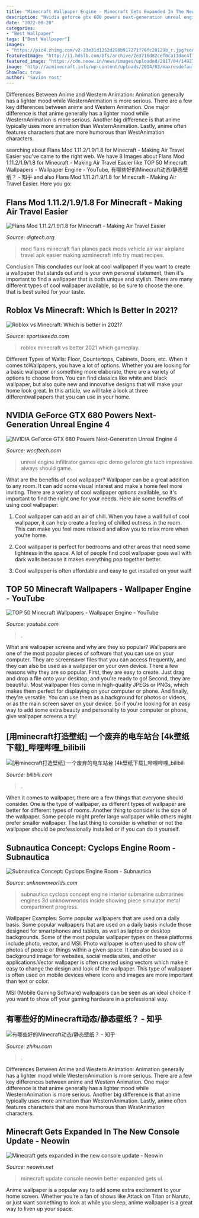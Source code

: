 ```yaml
---
title: "Minecraft Wallpaper Engine - Minecraft Gets Expanded In The New Console Update"
description: "Nvidia geforce gtx 680 powers next-generation unreal engine 4"
date: "2022-08-20"
categories:
- "Best Wallpaper"
tags: ["Best Wallpaper"]
images:
- "https://pic4.zhimg.com/v2-23e31d1252d296b917271f76fc20129b_r.jpg?source=1940ef5c"
featuredImage: "http://i1.hdslb.com/bfs/archive/2e3716d82cef0ca13dac4ff7517f681701faff06.png"
featured_image: "https://cdn.neow.in/news/images/uploaded/2017/04/1492710623_minecraftlogo_story.jpg"
image: "http://azminecraft.info/wp-content/uploads/2014/03/maxresdefault4-1024x769.jpg"
ShowToc: true
author: "Savion Yost"
---
```



Differences Between Anime and Western Animation: Animation generally has a lighter mood while WesternAnimation is more serious.
There are a few key differences between anime and Western Animation. One major difference is that anime generally has a lighter mood while WesternAnimation is more serious. Another big difference is that anime typically uses more animation than WesternAnimation. Lastly, anime often features characters that are more humorous than WestAnimation characters.

	

		
searching about Flans Mod 1.11.2/1.9/1.8 for Minecraft - Making Air Travel Easier you've came to the right web. We have 8 Images about Flans Mod 1.11.2/1.9/1.8 for Minecraft - Making Air Travel Easier like TOP 50 Minecraft Wallpapers - Wallpaper Engine - YouTube, 有哪些好的Minecraft动态/静态壁纸？ - 知乎 and also Flans Mod 1.11.2/1.9/1.8 for Minecraft - Making Air Travel Easier. Here you go:
		
    
## Flans Mod 1.11.2/1.9/1.8 For Minecraft - Making Air Travel Easier

<img loading=lazy src="http://azminecraft.info/wp-content/uploads/2014/03/maxresdefault4-1024x769.jpg" onerror="this.onerror=null;this.src='https://tse4.mm.bing.net/th?id=OIP.E4oqGvChQa5mirMP1W4BWQHaFj&amp;pid=15.1';" alt="Flans Mod 1.11.2/1.9/1.8 for Minecraft - Making Air Travel Easier">

_Source: digtech.org_

>mod flans minecraft flan planes pack mods vehicle air war airplane travel apk easier making azminecraft info try must recipes. 

	

Conclusion
This concludes our look at cool wallpaper! If you want to create a wallpaper that stands out and is your own personal statement, then it's important to find a wallpaper that is both unique and stylish. There are many different types of cool wallpaper available, so be sure to choose the one that is best suited for your taste.

    
## Roblox Vs Minecraft: Which Is Better In 2021?

<img loading=lazy src="https://staticg.sportskeeda.com/editor/2021/01/b2349-16117871637857-800.jpg" onerror="this.onerror=null;this.src='https://tse4.mm.bing.net/th?id=OIP.zJHbIEEOlpHqaHpOyyGMVwHaEK&amp;pid=15.1';" alt="Roblox vs Minecraft: Which is better in 2021?">

_Source: sportskeeda.com_

>roblox minecraft vs better 2021 which gameplay. 

	

Different Types of Walls: Floor, Countertops, Cabinets, Doors, etc.
When it comes toWallpapers, you have a lot of options. Whether you are looking for a basic wallpaper or something more elaborate, there are a variety of options to choose from. You can find classics like white and black wallpaper, but also quite new and innovative designs that will make your home look great. In this article, we will take a look at three differentwallpapers that you can use in your home.

    
## NVIDIA GeForce GTX 680 Powers Next-Generation Unreal Engine 4

<img loading=lazy src="http://cdn.wccftech.com/wp-content/uploads/2013/03/Unreal-Engine-4_Infiltrator_13.jpg" onerror="this.onerror=null;this.src='https://tse4.mm.bing.net/th?id=OIP.NUL-DAH3x-YWui4OnDa6IAHaEK&amp;pid=15.1';" alt="NVIDIA GeForce GTX 680 Powers Next-Generation Unreal Engine 4">

_Source: wccftech.com_

>unreal engine infiltrator games epic demo geforce gtx tech impressive always should game. 

	

What are the benefits of cool wallpaper?
Wallpaper can be a great addition to any room. It can add some visual interest and make a home feel more inviting. There are a variety of cool wallpaper options available, so it's important to find the right one for your needs. Here are some benefits of using cool wallpaper: 
1. Cool wallpaper can add an air of chill. When you have a wall full of cool wallpaper, it can help create a feeling of chilled outness in the room. This can make you feel more relaxed and allow you to relax more when you're home. 

2. Cool wallpaper is perfect for bedrooms and other areas that need some lightness in the space. A lot of people find cool wallpaper goes well with dark walls because it makes everything pop together better. 

3. Cool wallpaper is often affordable and easy to get installed on your wall!

    
## TOP 50 Minecraft Wallpapers - Wallpaper Engine - YouTube

<img loading=lazy src="https://i.ytimg.com/vi/doxRKEiVIBA/maxresdefault.jpg" onerror="this.onerror=null;this.src='https://tse4.mm.bing.net/th?id=OIP.U9PiHzCOIGy-GOq3PleFqAHaEK&amp;pid=15.1';" alt="TOP 50 Minecraft Wallpapers - Wallpaper Engine - YouTube">

_Source: youtube.com_

>. 

	

What are wallpaper screens and why are they so popular?
Wallpapers are one of the most popular pieces of software that you can use on your computer. They are screensaver files that you can access frequently, and they can also be used as a wallpaper on your own device. There a few reasons why they are so popular. First, they are easy to create. Just drag and drop a file onto your desktop, and you're ready to go! Second, they are beautiful. Most wallpaper files come in high-quality JPEGs or PNGs, which makes them perfect for displaying on your computer or phone. And finally, they're versatile. You can use them as a background for photos or videos, or as the main screen saver on your device. So if you're looking for an easy way to add some extra beauty and personality to your computer or phone, give wallpaper screens a try!

    
## [用minecraft打造壁纸] 一个废弃的电车站台 [4k壁纸下载]_哔哩哔哩_bilibili

<img loading=lazy src="http://i1.hdslb.com/bfs/archive/2e3716d82cef0ca13dac4ff7517f681701faff06.png" onerror="this.onerror=null;this.src='https://tse2.mm.bing.net/th?id=OIP.1BAmjdE-whqg2sRuPm2PDgHaEI&amp;pid=15.1';" alt="[用minecraft打造壁纸] 一个废弃的电车站台 [4k壁纸下载]_哔哩哔哩_bilibili">

_Source: bilibili.com_

>. 

	

When it comes to wallpaper, there are a few things that everyone should consider. One is the type of wallpaper, as different types of wallpaper are better for different types of rooms. Another thing to consider is the size of the wallpaper. Some people might prefer large wallpaper while others might prefer smaller wallpaper. The last thing to consider is whether or not the wallpaper should be professionally installed or if you can do it yourself.

    
## Subnautica Concept: Cyclops Engine Room - Subnautica

<img loading=lazy src="https://unknownworlds.com/subnautica/files/2014/08/Subnautica_CyclopsEngineRoom_Small.jpg" onerror="this.onerror=null;this.src='https://tse4.mm.bing.net/th?id=OIP.PS5Cyt0Sf7d1U7EU76CoiAHaEK&amp;pid=15.1';" alt="Subnautica Concept: Cyclops Engine Room - Subnautica">

_Source: unknownworlds.com_

>subnautica cyclops concept engine interior submarine submarines engines 3d unknownworlds inside showing piece simulator metal compartment progress. 

	

Wallpaper Examples: Some popular wallpapers that are used on a daily basis.
Some popular wallpapers that are used on a daily basis include those designed for smartphones and tablets, as well as laptop or desktop backgrounds. Some of the most popular wallpaper types on these platforms include photo, vector, and MSI. 
Photo wallpaper is often used to show off photos of people or things within a given space. It can also be used as a background image for websites, social media sites, and other applications.Vector wallpaper is often created using vectors which make it easy to change the design and look of the wallpaper. This type of wallpaper is often used on mobile devices where icons and images are more important than text or color. 

MSI (Mobile Gaming Software) wallpapers can be seen as an ideal choice if you want to show off your gaming hardware in a professional way.

    
## 有哪些好的Minecraft动态/静态壁纸？ - 知乎

<img loading=lazy src="https://pic4.zhimg.com/v2-23e31d1252d296b917271f76fc20129b_r.jpg?source=1940ef5c" onerror="this.onerror=null;this.src='https://tse2.mm.bing.net/th?id=OIP.-8LZlmBRkTVRmEBJfgW9dwHaD7&amp;pid=15.1';" alt="有哪些好的Minecraft动态/静态壁纸？ - 知乎">

_Source: zhihu.com_

>. 

	

Differences Between Anime and Western Animation: Animation generally has a lighter mood while WesternAnimation is more serious.
There are a few key differences between anime and Western Animation. One major difference is that anime generally has a lighter mood while WesternAnimation is more serious. Another big difference is that anime typically uses more animation than WesternAnimation. Lastly, anime often features characters that are more humorous than WestAnimation characters.

    
## Minecraft Gets Expanded In The New Console Update - Neowin

<img loading=lazy src="https://cdn.neow.in/news/images/uploaded/2017/04/1492710623_minecraftlogo_story.jpg" onerror="this.onerror=null;this.src='https://tse3.mm.bing.net/th?id=OIP.QF4wP4LYUEMzEdi-EIFzpwHaEK&amp;pid=15.1';" alt="Minecraft gets expanded in the new console update - Neowin">

_Source: neowin.net_

>minecraft update console neowin better expanded gets ul. 

	

Anime wallpaper is a popular way to add some extra excitement to your home screen. Whether you’re a fan of shows like Attack on Titan or Naruto, or just want something to look at while you sleep, anime wallpaper is a great way to liven up your space.

